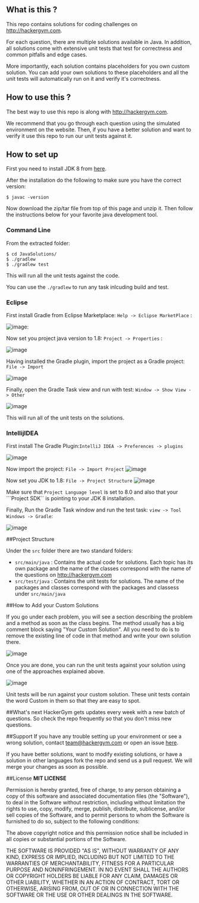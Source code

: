 ## What is this ?

This repo contains solutions for coding challenges on http://hackergym.com. 

For each question, there are multiple solutions available in Java. In addition, all solutions come with extensive unit tests that test for correctness and common pitfalls and edge cases. 

More importantly, each solution contains placeholders for you own custom solution. You can add your own solutions to these placeholders and all the unit tests will automatically run on it and verify it's correctness. 


## How to use this ?

The best way to use this repo is along with http://hackergym.com. 

We recommend that you go through each question using the simulated environment on the website. Then, if you have a better solution and want to verify it use this repo to run our unit tests against it. 


## How to set up

First you need to install JDK 8 from [here](http://www.oracle.com/technetwork/java/javase/downloads/jdk8-downloads-2133151.html). 

After the installation do the following to make sure you have the correct version: 

```
$ javac -version
```

Now download the zip/tar file from top of this page and unzip it. Then follow the instructions below for your favorite java development tool. 

### Command Line

From the extracted folder: 

```
$ cd JavaSolutions/
$ ./gradlew
$ ./gradlew test

```
This will run all the unit tests against the code. 

You can use the ``./gradlew`` to run any task inlcuding build and test.

### Eclipse

First install Gradle from Eclipse Marketplace: ``Help -> Eclipse MarketPlace`` : 

![image](https://s3-us-west-2.amazonaws.com/hackergym-images/0.gif):

Now set you project java version to 1.8: ``Project -> Properties`` : 

![image](https://s3-us-west-2.amazonaws.com/hackergym-images/1.gif)

Having installed the Gradle plugin, import the project as a Gradle project: ``File -> Import``

![image](https://s3-us-west-2.amazonaws.com/hackergym-images/2.gif)

Finally, open the Gradle Task view and run with test: ``Window -> Show View -> Other`` 

![image](https://s3-us-west-2.amazonaws.com/hackergym-images/3.gif)

This will run all of the unit tests on the solutions. 


### IntellijIDEA

First install The Gradle Plugin:``IntelliJ IDEA -> Preferences -> plugins``
 
![image](https://s3-us-west-2.amazonaws.com/hackergym-images/I1.gif)

Now import the project: ``File -> Import Project`` 
![image](https://s3-us-west-2.amazonaws.com/hackergym-images/I2.gif)

Now set you JDK to 1.8: ``File -> Project Structure``
![image](https://s3-us-west-2.amazonaws.com/hackergym-images/I3.gif)

Make sure that ``Project Language level`` is set to 8.0 and also that your ```Project SDK`` is pointing to your JDK 8 installation. 

Finally, Run the Gradle Task window and run the test task: ```view -> Tool Windows -> Gradle```:

![image](https://s3-us-west-2.amazonaws.com/hackergym-images/I4.gif)


##Project Structure

Under the ``src`` folder there are two standard folders: 

* 	``src/main/java`` : Contains the actual code for solutions. Each topic has its own package and the name of the classes correspond with the name of the questions on http://hackergym.com
* 	``src/test/java`` : Contains the unit tests for solutions. The name of the packages and classes correspond with the packages and classess under ``src/main/java``

##How to Add your Custom Solutions

If you go under each problem, you will see a section describing the problem and a method as soon as the class begins. The method usually has a big comment block saying "Your Custom Solution". All you need to do is to remove the existing line of code in that method and write your own solution there.  

![image](https://s3-us-west-2.amazonaws.com/hackergym-images/CustomSolution.png)

Once you are done, you can run the unit tests against your solution using one of the approaches explained above. 

![image](https://s3-us-west-2.amazonaws.com/hackergym-images/UnitTests.png)

Unit tests will be run against your custom solution. These unit tests contain the word Custom in them so that they are easy to spot. 

##What's next
HackerGym gets updates every week with a new batch of questions. So check the repo frequently so that you don't miss new questions. 

##Support
If you have any trouble setting up your environment or see a wrong solution, contact team@hackergym.com or open an issue [here](https://github.com/Fathalian/HackerGymContent/issues). 

If you have better solutions, want to modify existing solutions, or have a solution in other languages fork the repo and send us a pull request. We will merge your changes as soon as possible. 

##License
**MIT LICENSE**

Permission is hereby granted, free of charge, to any person obtaining a copy
of this software and associated documentation files (the "Software"), to deal
in the Software without restriction, including without limitation the rights
to use, copy, modify, merge, publish, distribute, sublicense, and/or sell
copies of the Software, and to permit persons to whom the Software is
furnished to do so, subject to the following conditions:

The above copyright notice and this permission notice shall be included in
all copies or substantial portions of the Software.

THE SOFTWARE IS PROVIDED "AS IS", WITHOUT WARRANTY OF ANY KIND, EXPRESS OR
IMPLIED, INCLUDING BUT NOT LIMITED TO THE WARRANTIES OF MERCHANTABILITY,
FITNESS FOR A PARTICULAR PURPOSE AND NONINFRINGEMENT. IN NO EVENT SHALL THE
AUTHORS OR COPYRIGHT HOLDERS BE LIABLE FOR ANY CLAIM, DAMAGES OR OTHER
LIABILITY, WHETHER IN AN ACTION OF CONTRACT, TORT OR OTHERWISE, ARISING FROM,
OUT OF OR IN CONNECTION WITH THE SOFTWARE OR THE USE OR OTHER DEALINGS IN
THE SOFTWARE.
